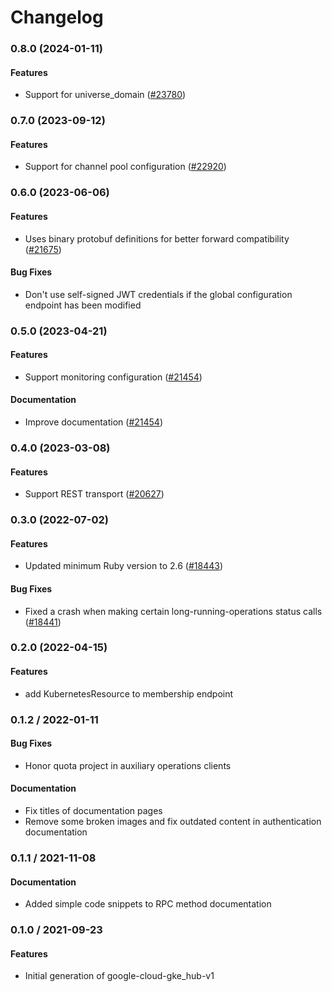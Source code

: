 # Changelog

### 0.8.0 (2024-01-11)

#### Features

* Support for universe_domain ([#23780](https://github.com/googleapis/google-cloud-ruby/issues/23780)) 

### 0.7.0 (2023-09-12)

#### Features

* Support for channel pool configuration ([#22920](https://github.com/googleapis/google-cloud-ruby/issues/22920)) 

### 0.6.0 (2023-06-06)

#### Features

* Uses binary protobuf definitions for better forward compatibility ([#21675](https://github.com/googleapis/google-cloud-ruby/issues/21675)) 
#### Bug Fixes

* Don't use self-signed JWT credentials if the global configuration endpoint has been modified 

### 0.5.0 (2023-04-21)

#### Features

* Support monitoring configuration ([#21454](https://github.com/googleapis/google-cloud-ruby/issues/21454)) 
#### Documentation

* Improve documentation ([#21454](https://github.com/googleapis/google-cloud-ruby/issues/21454)) 

### 0.4.0 (2023-03-08)

#### Features

* Support REST transport ([#20627](https://github.com/googleapis/google-cloud-ruby/issues/20627)) 

### 0.3.0 (2022-07-02)

#### Features

* Updated minimum Ruby version to 2.6 ([#18443](https://github.com/googleapis/google-cloud-ruby/issues/18443)) 
#### Bug Fixes

* Fixed a crash when making certain long-running-operations status calls ([#18441](https://github.com/googleapis/google-cloud-ruby/issues/18441)) 

### 0.2.0 (2022-04-15)

#### Features

* add KubernetesResource to membership endpoint

### 0.1.2 / 2022-01-11

#### Bug Fixes

* Honor quota project in auxiliary operations clients

#### Documentation

* Fix titles of documentation pages
* Remove some broken images and fix outdated content in authentication documentation

### 0.1.1 / 2021-11-08

#### Documentation

* Added simple code snippets to RPC method documentation

### 0.1.0 / 2021-09-23

#### Features

* Initial generation of google-cloud-gke_hub-v1
